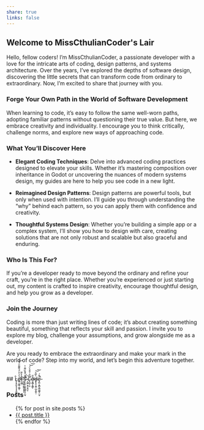 ```yaml
---
share: true
links: false
---
```


## Welcome to MissCthulianCoder's Lair

Hello, fellow coders! I’m MissCthulianCoder, a passionate developer with a love for the intricate arts of coding, design patterns, and systems architecture. Over the years, I’ve explored the depths of software design, discovering the little secrets that can transform code from ordinary to extraordinary. Now, I’m excited to share that journey with you.

### Forge Your Own Path in the World of Software Development

When learning to code, it’s easy to follow the same well-worn paths, adopting familiar patterns without questioning their true value. But here, we embrace creativity and individuality. I encourage you to think critically, challenge norms, and explore new ways of approaching code.

### What You’ll Discover Here

- **Elegant Coding Techniques**: Delve into advanced coding practices designed to elevate your skills. Whether it’s mastering composition over inheritance in Godot or uncovering the nuances of modern systems design, my guides are here to help you see code in a new light.
  
- **Reimagined Design Patterns**: Design patterns are powerful tools, but only when used with intention. I’ll guide you through understanding the “why” behind each pattern, so you can apply them with confidence and creativity.

- **Thoughtful Systems Design**: Whether you’re building a simple app or a complex system, I’ll show you how to design with care, creating solutions that are not only robust and scalable but also graceful and enduring.

### Who Is This For?

If you’re a developer ready to move beyond the ordinary and refine your craft, you’re in the right place. Whether you’re experienced or just starting out, my content is crafted to inspire creativity, encourage thoughtful design, and help you grow as a developer.

### Join the Journey

Coding is more than just writing lines of code; it’s about creating something beautiful, something that reflects your skill and passion. I invite you to explore my blog, challenge your assumptions, and grow alongside me as a developer.

Are you ready to embrace the extraordinary and make your mark in the world of code? Step into my world, and let’s begin this adventure together.

<br>
## L̷̨̨̥̼̙̟͙͔̭͚̪̂ẻ̷̛̳̣͚͖̣̫͚̒͛̊̈́̄͌̃̎̈́̏͝ͅt̷̮̫͇̣̊̊̋͂'̶̨̼̼̮̣͈̭̦͓̩̖͝s̷̨̛̙̪͎͖̝̼͖͍͉̩̫͉͊͒̈́̄̄̏͌͑͐͘ ̴̨͚̹̬̯͕̬̫̏̈́̚ͅC̶̨͖̣̩̮͂͋̇̐̐̀̈́͘͝͠ơ̶̤̭̻̩̭̳̐̋ͅḓ̶̢̯̩͈̼̦̺͙̼̭̣̀̅̋̀͝͠e̶̡̪̦̝̻̭͖͖͖̖̤̫̝̓̂́̚͘

<br>

### Posts

<ul>
  {% for post in site.posts %}
    <li>
      <a href="{{ post.url }}">{{ post.title }}</a>
    </li>
  {% endfor %}
</ul>
